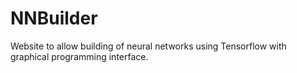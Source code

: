# NNBuilder
Website to allow building of neural networks using Tensorflow with graphical programming interface.
